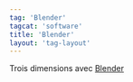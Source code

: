 ```yaml
---
tag: 'Blender'
tagcat: 'software'
title: 'Blender'
layout: 'tag-layout'
---
```


Trois dimensions avec [Blender](http://www.blender.org/)
